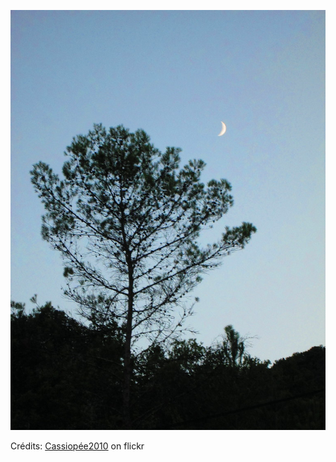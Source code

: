 ![Alban](/images/2022-06-12.jpg)

Crédits: [Cassiopée2010](https://www.flickr.com/people/cmoi30/) on flickr